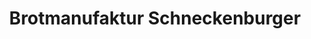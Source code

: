 ---
title: "Brotmanufaktur Schneckenburger"
url: /tuttlingen/brotmanufaktur-schneckenburger/
shop: Bäckerei
---